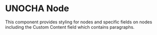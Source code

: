 UNOCHA Node
===========

This component provides styling for nodes and specific fields on nodes including
the Custom Content field which contains paragraphs.
